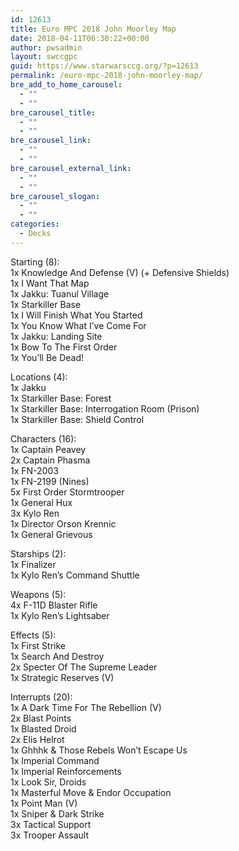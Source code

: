 ```yaml
---
id: 12613
title: Euro MPC 2018 John Moorley Map
date: 2018-04-11T06:30:22+00:00
author: pwsadmin
layout: swccgpc
guid: https://www.starwarsccg.org/?p=12613
permalink: /euro-mpc-2018-john-moorley-map/
bre_add_to_home_carousel:
  - ""
  - ""
bre_carousel_title:
  - ""
  - ""
bre_carousel_link:
  - ""
  - ""
bre_carousel_external_link:
  - ""
  - ""
bre_carousel_slogan:
  - ""
  - ""
categories:
  - Decks
---
```

Starting (8):  
1x Knowledge And Defense (V) (+ Defensive Shields)  
1x I Want That Map  
1x Jakku: Tuanul Village  
1x Starkiller Base  
1x I Will Finish What You Started  
1x You Know What I&#8217;ve Come For  
1x Jakku: Landing Site  
1x Bow To The First Order  
1x You&#8217;ll Be Dead!

Locations (4):  
1x Jakku  
1x Starkiller Base: Forest  
1x Starkiller Base: Interrogation Room (Prison)  
1x Starkiller Base: Shield Control

Characters (16):  
1x Captain Peavey  
2x Captain Phasma  
1x FN-2003  
1x FN-2199 (Nines)  
5x First Order Stormtrooper  
1x General Hux  
3x Kylo Ren  
1x Director Orson Krennic  
1x General Grievous

Starships (2):  
1x Finalizer  
1x Kylo Ren&#8217;s Command Shuttle

Weapons (5):  
4x F-11D Blaster Rifle  
1x Kylo Ren&#8217;s Lightsaber

Effects (5):  
1x First Strike  
1x Search And Destroy  
2x Specter Of The Supreme Leader  
1x Strategic Reserves (V)

Interrupts (20):  
1x A Dark Time For The Rebellion (V)  
2x Blast Points  
1x Blasted Droid  
2x Elis Helrot  
1x Ghhhk & Those Rebels Won&#8217;t Escape Us  
1x Imperial Command  
1x Imperial Reinforcements  
1x Look Sir, Droids  
1x Masterful Move & Endor Occupation  
1x Point Man (V)  
1x Sniper & Dark Strike  
3x Tactical Support  
3x Trooper Assault